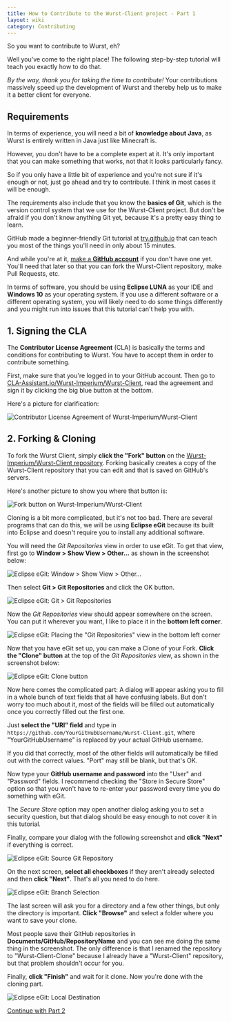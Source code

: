 ```yaml
---
title: How to Contribute to the Wurst-Client project - Part 1
layout: wiki
category: Contributing
---
```

So you want to contribute to Wurst, eh?

Well you've come to the right place! The following step-by-step tutorial will teach you exactly how to do that.

*By the way, thank you for taking the time to contribute!* Your contributions massively speed up the development of Wurst and thereby help us to make it a better client for everyone.

## Requirements
In terms of experience, you will need a bit of **knowledge about Java**, as Wurst is entirely written in Java just like Minecraft is.

However, you don't have to be a complete expert at it. It's only important that you can make something that works, not that it looks particularly fancy.

So if you only have a little bit of experience and you're not sure if it's enough or not, just go ahead and try to contribute. I think in most cases it will be enough.

The requirements also include that you know the **basics of Git**, which is the version control system that we use for the Wurst-Client project. But don't be afraid if you don't know anything Git yet, because it's a pretty easy thing to learn.

GitHub made a beginner-friendly Git tutorial at [try.github.io](http://try.github.io/) that can teach you most of the things you'll need in only about 15 minutes.

And while you're at it, [make a **GitHub account**](https://github.com/) if you don't have one yet. You'll need that later so that you can fork the Wurst-Client repository, make Pull Requests, etc.

In terms of software, you should be using **Eclipse LUNA** as your IDE and **Windows 10** as your operating system. If you use a different software or a different operating system, you will likely need to do some things differently and you might run into issues that this tutorial can't help you with.

## 1. Signing the CLA
The **Contributor License Agreement** (CLA) is basically the terms and conditions for contributing to Wurst. You have to accept them in order to contribute something.

First, make sure that you're logged in to your GitHub account. Then go to [CLA-Assistant.io/Wurst-Imperium/Wurst-Client](https://cla-assistant.io/Wurst-Imperium/Wurst-Client), read the agreement and sign it by clicking the big blue button at the bottom.

Here's a picture for clarification:

![Contributor License Agreement of Wurst-Imperium/Wurst-Client](https://cloud.githubusercontent.com/assets/10100202/12874699/f719f444-cdd8-11e5-8307-ec1cb781769d.jpg)


## 2. Forking & Cloning
To fork the Wurst Client, simply **click the "Fork" button** on the [Wurst-Imperium/Wurst-Client repository](https://github.com/Wurst-Imperium/Wurst-Client). Forking basically creates a copy of the Wurst-Client repository that you can edit and that is saved on GitHub's servers.

Here's another picture to show you where that button is:

![Fork button on Wurst-Imperium/Wurst-Client](https://cloud.githubusercontent.com/assets/10100202/12882763/156949ec-ce54-11e5-9a21-5d3a777b9329.jpg)

Cloning is a bit more complicated, but it's not too bad. There are several programs that can do this, we will be using **Eclipse eGit** because its built into Eclipse and doesn't require you to install any additional software.

You will need the _Git Repositories_ view in order to use eGit. To get that view, first go to **Window > Show View > Other...** as shown in the screenshot below:

![Eclipse eGit: Window > Show View > Other...](https://cloud.githubusercontent.com/assets/10100202/12884824/27a24e30-ce61-11e5-9f90-abca845a0575.jpg)

Then select **Git > Git Repositories** and click the OK button.

![Eclipse eGit: Git > Git Repositories](https://cloud.githubusercontent.com/assets/10100202/12885053/f89467d4-ce62-11e5-8d12-97a497c96399.jpg)

Now the _Git Repositories_ view should appear somewhere on the screen. You can put it wherever you want, I like to place it in the **bottom left corner**.

![Eclipse eGit: Placing the "Git Repositories" view in the bottom left corner](https://cloud.githubusercontent.com/assets/10100202/12885135/baf4b6d0-ce63-11e5-9050-b9f7e5afdbb0.jpg)

Now that you have eGit set up, you can make a Clone of your Fork. **Click the "Clone" button** at the top of the _Git Repositories_ view, as shown in the screenshot below:

![Eclipse eGit: Clone button](https://cloud.githubusercontent.com/assets/10100202/12885272/e8dec90e-ce64-11e5-8b59-4e9e55c2285a.jpg)

Now here comes the complicated part: A dialog will appear asking you to fill in a whole bunch of text fields that all have confusing labels. But don't worry too much about it, most of the fields will be filled out automatically once you correctly filled out the first one.

Just **select the "URI" field** and type in `https://github.com/YourGitHubUsername/Wurst-Client.git`, where "YourGitHubUsername" is replaced by your actual GitHub username.

If you did that correctly, most of the other fields will automatically be filled out with the correct values. "Port" may still be blank, but that's OK.

Now type your **GitHub username and password** into the "User" and "Password" fields. I recommend checking the "Store in Secure Store" option so that you won't have to re-enter your password every time you do something with eGit.

The _Secure Store_ option may open another dialog asking you to set a security question, but that dialog should be easy enough to not cover it in this tutorial.

Finally, compare your dialog with the following screenshot and **click "Next"** if everything is correct.

![Eclipse eGit: Source Git Repository](https://cloud.githubusercontent.com/assets/10100202/12897116/e4afaf2e-cea5-11e5-9805-a16b49f7112a.jpg)

On the next screen, **select all checkboxes** if they aren't already selected and then **click "Next"**. That's all you need to do here.

![Eclipse eGit: Branch Selection](https://cloud.githubusercontent.com/assets/10100202/12898542/84e54088-cead-11e5-97fa-6deed7c62e68.jpg)

The last screen will ask you for a directory and a few other things, but only the directory is important. **Click "Browse"** and select a folder where you want to save your clone.

Most people save their GitHub repositories in **Documents/GitHub/RepositoryName** and you can see me doing the same thing in the screenshot. The only difference is that I renamed the repository to "Wurst-Client-Clone" because I already have a "Wurst-Client" repository, but that problem shouldn't occur for you.

Finally, **click "Finish"** and wait for it clone. Now you're done with the cloning part.

![Eclipse eGit: Local Destination](https://cloud.githubusercontent.com/assets/10100202/12898543/84e98cc4-cead-11e5-9057-2565a0c139bc.jpg)

<a href="/wiki/Contributing/part2/" class="btn btn-default">
  <span class="octicon octicon-arrow-right"></span>
  Continue with Part 2
</a>
